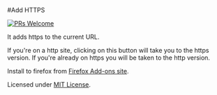 #Add HTTPS

[![PRs Welcome](https://img.shields.io/badge/PRs-welcome-brightgreen.svg?style=flat-square)](http://makeapullrequest.com)

It adds https to the current URL.

If you're on a http site, clicking on this button will take you to the https version. If you're already on https you will be taken to the http version.

Install to firefox from [Firefox Add-ons site](https://addons.mozilla.org/en-US/firefox/addon/add-https/).

Licensed under [MIT License](http://san.mit-license.org/2016).
